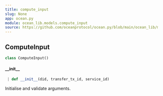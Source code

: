 ```yaml
---
title: compute_input
slug: None
app: ocean.py
module: ocean_lib.models.compute_input
source: https://github.com/oceanprotocol/ocean.py/blob/main/ocean_lib/models/compute_input.py
---
```

## ComputeInput

```python
class ComputeInput()
```

#### \_\_init\_\_

```python
 | def __init__(did, transfer_tx_id, service_id)
```

Initialise and validate arguments.

